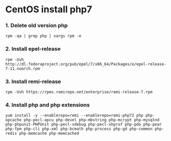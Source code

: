 # CentOS install php7

### 1. Delete old version php

```
rpm -qa | grep php | xargs rpm -e
```

### 2. Install epel-release

```
rpm -Uvh http://dl.fedoraproject.org/pub/epel/7/x86_64/Packages/e/epel-release-7-11.noarch.rpm
```

### 3. Install remi-release

```
rpm -Uvh https://rpms.remirepo.net/enterprise/remi-release-7.rpm
```

### 4. Install php and php extensions

```
yum install -y --enablerepo=remi --enablerepo=remi-php72 php php-opcache php-pecl-apcu php-devel php-mbstring php-mcrypt php-mysqlnd php-phpunit-PHPUnit php-pecl-xdebug php-pecl-xhprof php-pdo php-pear php-fpm php-cli php-xml php-bcmath php-process php-gd php-common php-redis php-memcache php-memcached
```
